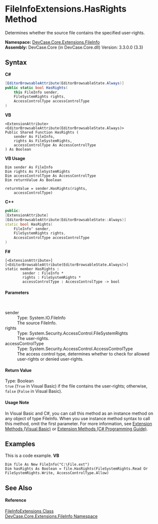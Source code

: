 # FileInfoExtensions.HasRights Method 
 

Determines whether the source file contains the specified user-rights.

**Namespace:**&nbsp;<a href="N_DevCase_Core_Extensions_FileInfo">DevCase.Core.Extensions.FileInfo</a><br />**Assembly:**&nbsp;DevCase.Core (in DevCase.Core.dll) Version: 3.3.0.0 (3.3)

## Syntax

**C#**<br />
``` C#
[EditorBrowsableAttribute(EditorBrowsableState.Always)]
public static bool HasRights(
	this FileInfo sender,
	FileSystemRights rights,
	AccessControlType accessControlType
)
```

**VB**<br />
``` VB
<ExtensionAttribute>
<EditorBrowsableAttribute(EditorBrowsableState.Always)>
Public Shared Function HasRights ( 
	sender As FileInfo,
	rights As FileSystemRights,
	accessControlType As AccessControlType
) As Boolean
```

**VB Usage**<br />
``` VB Usage
Dim sender As FileInfo
Dim rights As FileSystemRights
Dim accessControlType As AccessControlType
Dim returnValue As Boolean

returnValue = sender.HasRights(rights, 
	accessControlType)
```

**C++**<br />
``` C++
public:
[ExtensionAttribute]
[EditorBrowsableAttribute(EditorBrowsableState::Always)]
static bool HasRights(
	FileInfo^ sender, 
	FileSystemRights rights, 
	AccessControlType accessControlType
)
```

**F#**<br />
``` F#
[<ExtensionAttribute>]
[<EditorBrowsableAttribute(EditorBrowsableState.Always)>]
static member HasRights : 
        sender : FileInfo * 
        rights : FileSystemRights * 
        accessControlType : AccessControlType -> bool 

```


#### Parameters
&nbsp;<dl><dt>sender</dt><dd>Type: System.IO.FileInfo<br />The source FileInfo.</dd><dt>rights</dt><dd>Type: System.Security.AccessControl.FileSystemRights<br />The user-rights.</dd><dt>accessControlType</dt><dd>Type: System.Security.AccessControl.AccessControlType<br />The access control type, determines whether to check for allowed user-rights or denied user-rights.</dd></dl>

#### Return Value
Type: Boolean<br />`true` (`True` in Visual Basic) if the file contains the user-rights; otherwise, `false` (`False` in Visual Basic).

#### Usage Note
In Visual Basic and C#, you can call this method as an instance method on any object of type FileInfo. When you use instance method syntax to call this method, omit the first parameter. For more information, see <a href="https://docs.microsoft.com/dotnet/visual-basic/programming-guide/language-features/procedures/extension-methods">Extension Methods (Visual Basic)</a> or <a href="https://docs.microsoft.com/dotnet/csharp/programming-guide/classes-and-structs/extension-methods">Extension Methods (C# Programming Guide)</a>.

## Examples
This is a code example. 
**VB**<br />
``` VB
Dim file As New FileInfo("C:\File.ext")
Dim hasRights As Boolean = file.HasRights(FileSystemRights.Read Or FileSystemRights.Write, AccessControlType.Allow)
```


## See Also


#### Reference
<a href="T_DevCase_Core_Extensions_FileInfo_FileInfoExtensions">FileInfoExtensions Class</a><br /><a href="N_DevCase_Core_Extensions_FileInfo">DevCase.Core.Extensions.FileInfo Namespace</a><br />